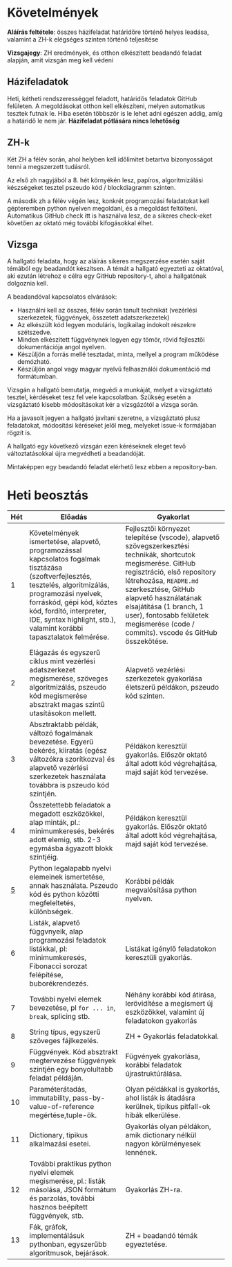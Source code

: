 # Követelmények

**Aláírás feltétele**: összes házifeladat határidőre történő helyes leadása, valamint a ZH-k elégséges szinten történő teljesítése

**Vizsgajegy**: ZH eredmények, és otthon elkészített beadandó feladat alapján, amit vizsgán meg kell védeni

## Házifeladatok

Heti, kétheti rendszerességgel feladott, határidős feladatok GitHub felületen. A megoldásokat otthon kell elkészíteni, melyen automatikus tesztek futnak le. Hiba esetén többször is le lehet adni egészen addig, amíg a határidő le nem jár.
**Házifeladat pótlására nincs lehetőség**

## ZH-k

Két ZH a félév során, ahol helyben kell időlimitet betartva bizonyosságot tenni a megszerzett tudásról.

Az első zh nagyjából a 8. hét környékén lesz, papíros, algoritmizálási készségeket tesztel pszeudo kód / blockdiagramm szinten. 

A második zh a félév végén lesz, konkrét programozási feladatokat kell gépteremben python nyelven megoldani, és a megoldást feltölteni. Automatikus GitHub check itt is használva lesz, de a sikeres check-eket követően az oktató még további kifogásokkal élhet. 

## Vizsga

A hallgató feladata, hogy az aláírás sikeres megszerzése esetén saját témából egy beadandót készítsen. 
A témát a hallgató egyezteti az oktatóval, aki ezután létrehoz e célra egy GitHub repository-t, ahol a hallgatónak dolgoznia kell. 

A beadandóval kapcsolatos elvárások:
 - Használni kell az összes, félév során tanult technikát (vezérlési szerkezetek, függvények, összetett adatszerkezetek)
 - Az elkészült kód legyen moduláris, logikailag indokolt részekre szétszedve. 
 - Minden elkészített függvénynek legyen egy tömör, rövid fejlesztői dokumentációja angol nyelven.
 - Készüljön a forrás mellé tesztadat, minta, mellyel a program működése demózható.
 - Készüljön angol vagy magyar nyelvű felhasználói dokumentáció md formátumban.
 
Vizsgán a hallgató bemutatja, megvédi a munkáját, melyet a vizsgáztató tesztel, kérdéseket tesz fel vele kapcsolatban. Szükség esetén a vizsgáztató kisebb módosításokat kér a vizsgázótól a vizsga során.

Ha a javasolt jegyen a hallgató javítani szeretne, a vizsgáztató plusz feladatokat, módosítási kéréseket jelöl meg, melyeket issue-k formájában rögzít is.

A hallgató egy következő vizsgán ezen kéréseknek eleget tevő változtatásokkal újra megvédheti a beadandóját.

Mintaképpen egy beadandó feladat elérhető lesz ebben a repository-ban.

# Heti beosztás

| Hét | Előadás | Gyakorlat |
|-----|---------|-----------|
|1| Követelmények ismertetése, alapvető, programozással kapcsolatos fogalmak tisztázása (szoftverfejlesztés, tesztelés, algoritmizálás, programozási nyelvek, forráskód, gépi kód, köztes kód, fordító, interpreter, IDE, syntax highlight, stb.), valamint korábbi tapasztalatok felmérése. | Fejlesztői környezet telepítése (vscode), alapvető szövegszerkesztési technikák, shortcutok megismerése. GitHub regisztráció, első repository létrehozása, `README.md` szerkesztése, GitHub alapvető használatának elsajátítása (1 branch, 1 user), fontosabb felületek megismerése (code / commits). vscode és GitHub összekötése. |
| 2 | Elágazás és egyszerű ciklus mint vezérlési adatszerkezet megismerése, szöveges algoritmizálás, pszeudo kód megismerése absztrakt magas szintű utasításokon mellett. | Alapvető vezérlési szerkezetek gyakorlása életszerű példákon, pszeudo kód szinten.|
| 3 | Absztraktabb példák, változó fogalmának bevezetése. Egyerű bekérés, kiiratás (egész változókra szorítkozva) és alapvető vezérlési szerkezetek használata továbbra is pszeudo kód szintjén.  | Példákon keresztül gyakorlás. Először oktató által adott kód végrehajtása, majd saját kód tervezése.|
| 4 | Összetettebb feladatok a megadott eszközökkel, alap minták, pl.: minimumkeresés, bekérés adott elemig, stb. 2-3 egymásba ágyazott blokk szintjéig. | Példákon keresztül gyakorlás. Először oktató által adott kód végrehajtása, majd saját kód tervezése.|
| [5](05/) | Python legalapabb nyelvi elemeinek ismertetése, annak használata. Pszeudo kód és python közötti megfeleltetés, különbségek.  | Korábbi példák megvalósítása python nyelven.|
| 6 | Listák, alapvető függvnyeik, alap programozási feladatok listákkal, pl: minimumkeresés, Fibonacci sorozat felépítése, buborékrendezés. | Listákat igénylő feladatokon keresztüli gyakorlás. |
| 7 | További nyelvi elemek bevezetése, pl `for ... in`, `break`, splicing stb. | Néhány korábbi kód átírása, lerövidítése a megismert új eszközökkel, valamint új feladatokon gyakorlás|
| 8 | String típus, egyszerű szöveges fájlkezelés. | ZH + Gyakorlás feladatokkal.|
| 9 | Függvények. Kód absztrakt megtervezése függvények szintjén egy bonyolultabb feladat példáján.  | Fügvények gyakorlása, korábbi feladatok újrastruktúrálása.|
| 10 | Paraméterátadás, immutability, pass-by-value-of-reference megértése,tuple-ök. | Olyan példákkal is gyakorlás, ahol listák is átadásra kerülnek, tipikus pitfall-ok hibák elkerülése.|
| 11 | Dictionary, tipikus alkalmazási esetei. | Gyakorlás olyan példákon, amik dictionary nélkül nagyon körülményesek lennének.|
| 12 | További praktikus python nyelvi elemek megismerése, pl.: listák másolása, JSON formátum és parzolás, további hasznos beépített függvények, stb. | Gyakorlás ZH-ra.|
| 13 | Fák, gráfok, implementálásuk pythonban, egyszerűbb algoritmusok, bejárások.  | ZH + beadandó témák egyeztetése.|
